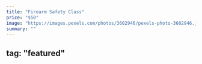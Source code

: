 ```yaml
---
title: "Firearm Safety Class"
price: "$50"
image: "https://images.pexels.com/photos/3602946/pexels-photo-3602946.jpeg?auto=compress&cs=tinysrgb&dpr=2&h=750&w=1260"
summary: ""
---
```


tag: "featured"
---


<!--stackedit_data:
eyJoaXN0b3J5IjpbMTExMTc2NTgzXX0=
-->